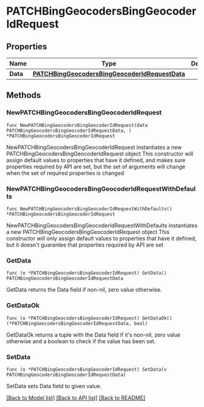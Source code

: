 # PATCHBingGeocodersBingGeocoderIdRequest

## Properties

Name | Type | Description | Notes
------------ | ------------- | ------------- | -------------
**Data** | [**PATCHBingGeocodersBingGeocoderIdRequestData**](PATCHBingGeocodersBingGeocoderIdRequestData.md) |  | 

## Methods

### NewPATCHBingGeocodersBingGeocoderIdRequest

`func NewPATCHBingGeocodersBingGeocoderIdRequest(data PATCHBingGeocodersBingGeocoderIdRequestData, ) *PATCHBingGeocodersBingGeocoderIdRequest`

NewPATCHBingGeocodersBingGeocoderIdRequest instantiates a new PATCHBingGeocodersBingGeocoderIdRequest object
This constructor will assign default values to properties that have it defined,
and makes sure properties required by API are set, but the set of arguments
will change when the set of required properties is changed

### NewPATCHBingGeocodersBingGeocoderIdRequestWithDefaults

`func NewPATCHBingGeocodersBingGeocoderIdRequestWithDefaults() *PATCHBingGeocodersBingGeocoderIdRequest`

NewPATCHBingGeocodersBingGeocoderIdRequestWithDefaults instantiates a new PATCHBingGeocodersBingGeocoderIdRequest object
This constructor will only assign default values to properties that have it defined,
but it doesn't guarantee that properties required by API are set

### GetData

`func (o *PATCHBingGeocodersBingGeocoderIdRequest) GetData() PATCHBingGeocodersBingGeocoderIdRequestData`

GetData returns the Data field if non-nil, zero value otherwise.

### GetDataOk

`func (o *PATCHBingGeocodersBingGeocoderIdRequest) GetDataOk() (*PATCHBingGeocodersBingGeocoderIdRequestData, bool)`

GetDataOk returns a tuple with the Data field if it's non-nil, zero value otherwise
and a boolean to check if the value has been set.

### SetData

`func (o *PATCHBingGeocodersBingGeocoderIdRequest) SetData(v PATCHBingGeocodersBingGeocoderIdRequestData)`

SetData sets Data field to given value.



[[Back to Model list]](../README.md#documentation-for-models) [[Back to API list]](../README.md#documentation-for-api-endpoints) [[Back to README]](../README.md)


